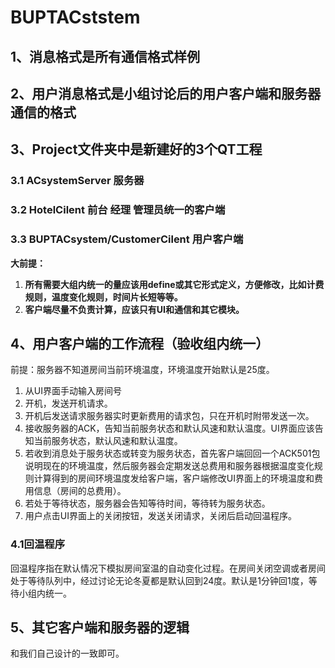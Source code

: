 # BUPTACststem
## 1、消息格式是所有通信格式样例

## 2、用户消息格式是小组讨论后的用户客户端和服务器通信的格式

## 3、Project文件夹中是新建好的3个QT工程

### 3.1 ACsystemServer 服务器

### 3.2 HotelCilent 前台 经理 管理员统一的客户端

### 3.3 BUPTACsystem/CustomerCilent 用户客户端

**大前提：**

1. **所有需要大组内统一的量应该用define或其它形式定义，方便修改，比如计费规则，温度变化规则，时间片长短等等。**
2. **客户端尽量不负责计算，应该只有UI和通信和其它模块。**

## 4、用户客户端的工作流程（验收组内统一）

前提：服务器不知道房间当前环境温度，环境温度开始默认是25度。

1. 从UI界面手动输入房间号
2. 开机，发送开机请求。
3. 开机后发送请求服务器实时更新费用的请求包，只在开机时附带发送一次。
4. 接收服务器的ACK，告知当前服务状态和默认风速和默认温度。UI界面应该告知当前服务状态，默认风速和默认温度。
5. 若收到消息处于服务状态或转变为服务状态，首先客户端回回一个ACK501包说明现在的环境温度，然后服务器会定期发送总费用和服务器根据温度变化规则计算得到的房间环境温度发给客户端，客户端修改UI界面上的环境温度和费用信息（房间的总费用）。
6. 若处于等待状态，服务器会告知等待时间，等待转为服务状态。
7. 用户点击UI界面上的关闭按钮，发送关闭请求，关闭后启动回温程序。

### 4.1回温程序

回温程序指在默认情况下模拟房间室温的自动变化过程。在房间关闭空调或者房间处于等待队列中，经过讨论无论冬夏都是默认回到24度。默认是1分钟回1度，等待小组内统一。


   ## 5、其它客户端和服务器的逻辑

和我们自己设计的一致即可。



